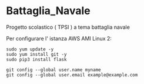 # Battaglia_Navale
Progetto scolastico ( TPSI ) a tema battaglia navale

Per configurare l' istanza AWS AMI Linux 2:

```
sudo yum update -y
sudo yum install git -y
sudo pip3 install flask

git config --global user.name myname
git config --global user.email example@example.com

```
